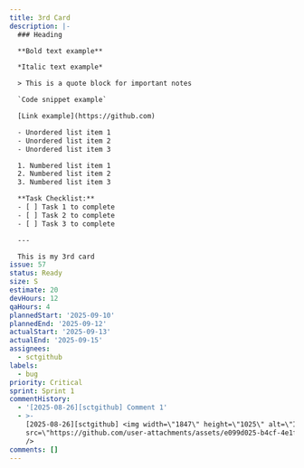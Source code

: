 ```yaml
---
title: 3rd Card
description: |-
  ### Heading

  **Bold text example**

  *Italic text example*

  > This is a quote block for important notes

  `Code snippet example`

  [Link example](https://github.com)

  - Unordered list item 1
  - Unordered list item 2
  - Unordered list item 3

  1. Numbered list item 1
  2. Numbered list item 2
  3. Numbered list item 3

  **Task Checklist:**
  - [ ] Task 1 to complete
  - [ ] Task 2 to complete
  - [ ] Task 3 to complete

  ---

  This is my 3rd card
issue: 57
status: Ready
size: S
estimate: 20
devHours: 12
qaHours: 4
plannedStart: '2025-09-10'
plannedEnd: '2025-09-12'
actualStart: '2025-09-13'
actualEnd: '2025-09-15'
assignees:
  - sctgithub
labels:
  - bug
priority: Critical
sprint: Sprint 1
commentHistory:
  - '[2025-08-26][sctgithub] Comment 1'
  - >-
    [2025-08-26][sctgithub] <img width=\"1847\" height=\"1025\" alt=\"Image\"
    src=\"https://github.com/user-attachments/assets/e099d025-b4cf-4e1f-bb20-27160d9e76c6\"
    />
comments: []
---
```


